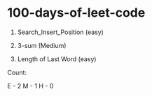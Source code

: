 # 100-days-of-leet-code

1) Search_Insert_Position (easy)

2) 3-sum (Medium)

3) Length of Last Word (easy)




Count:

E - 2
M - 1
H - 0
